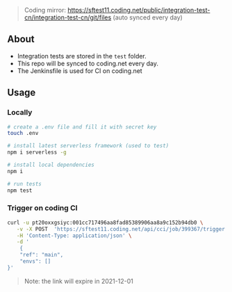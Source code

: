 > Coding mirror: https://sftest11.coding.net/public/integration-test-cn/integration-test-cn/git/files (auto synced every day)

## About

- Integration tests are stored in the `test` folder.
- This repo will be synced to coding.net every day.
- The Jenkinsfile is used for CI on coding.net

## Usage

### Locally

```bash
# create a .env file and fill it with secret key
touch .env

# install latest serverless framework (used to test)
npm i serverless -g

# install local dependencies
npm i

# run tests
npm test
```

### Trigger on coding CI

```bash
curl -u pt20oxxgsiyc:001cc717496aa8fad85389906aa8a9c152b94db0 \
   -v -X POST  'https://sftest11.coding.net/api/cci/job/399367/trigger' \
   -H 'Content-Type: application/json' \
   -d '
    {
    "ref": "main",
    "envs": []
}'
```

> Note: the link will expire in 2021-12-01
